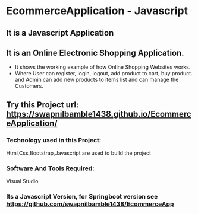 # EcommerceApplication - Javascript

## It is a Javascript Application
## It is an Online Electronic Shopping Application. 
- It shows the working example of how Online Shopping Websites works.
- Where User can register, login, logout, add product to cart, buy product. and Admin can add new products to items list and can manage the Customers.


## Try this Project url: https://swapnilbamble1438.github.io/EcommerceApplication/

### Technology used in this Project: 
Html,Css,Bootstrap,Javascript are used to build the project

### Software And Tools Required:
Visual Studio

### Its a Javascript Version, for Springboot version see https://github.com/swapnilbamble1438/EcommerceApp
